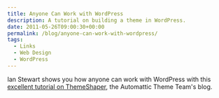 ```yaml
---
title: Anyone Can Work with WordPress
description: A tutorial on building a theme in WordPress.
date: 2011-05-26T09:00:30+00:00
permalink: /blog/anyone-can-work-with-wordpress/
tags:
  - Links
  - Web Design
  - WordPress
---
```


Ian Stewart shows you how anyone can work with WordPress with this [excellent tutorial on ThemeShaper](http://themeshaper.com/2011/05/24/powering-your-design-with-wordpress/), the Automattic Theme Team's blog.